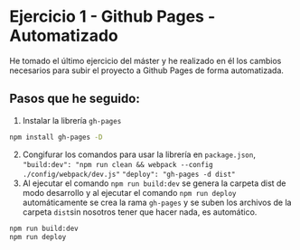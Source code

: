 # Ejercicio 1 - Github Pages - Automatizado 
He tomado el último ejercicio del máster y he realizado en él los cambios necesarios para subir el proyecto a Github Pages de forma automatizada.

## Pasos que he seguido: 
1. Instalar la librería `gh-pages`
```bash
npm install gh-pages -D
```
2. Congifurar los comandos para usar la librería en  `package.json`, 
`"build:dev": "npm run clean && webpack --config ./config/webpack/dev.js"`
`"deploy": "gh-pages -d dist"`
3. Al ejecutar el comando `npm run build:dev` se genera la carpeta dist de modo desarrollo y al ejecutar el comando `npm run deploy` automáticamente se crea la rama `gh-pages` y se suben los archivos de la carpeta `dist`sin nosotros tener que hacer nada, es automático. 
```bash
npm run build:dev
npm run deploy
```